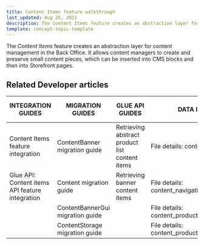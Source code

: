 ```yaml
---
title: Content Items feature walkthrough
last_updated: Aug 25, 2021
description: The Content Items feature creates an abstraction layer for content management in the Back Office.
template: concept-topic-template
---
```


The _Content Items_ feature creates an abstraction layer for content management in the Back Office. It allows content managers to create and preserve small content pieces, which can be inserted into CMS blocks and then into Storefront pages.
<!--
To learn more about the feature and to find out how end users use it, see [Content Items feature overview](https://documentation.spryker.com/docs/content-items-feature-overview) for business users.
-->

## Related Developer articles

| INTEGRATION GUIDES  | MIGRATION GUIDES | GLUE API GUIDES | DATA IMPORT | TUTORIALS AND HOWTOS | REFERENCES |
|---|---|---|---|---|---|
| Content Items feature integration |  ContentBanner migration guide | Retrieving abstract product list content items | File details: content_banner.csv | HowTo - Create a custom content item | [Content item types: module relations](/docs/scos/dev/feature-walkthroughs/202108.0/content-items-feature-walkthrough/content-item-types-module-relations.html)  |  |
| Glue API: Content items API feature integration | Content migration guide | Retrieving banner content items | File details: content_navigation.csv |  |  |
|  | ContentBannerGui migration guide |  | File details: content_product_abstract_list.csv |  |  |
|  | ContentStorage migration guide |  | File details: content_product_set.csv |  |  |
